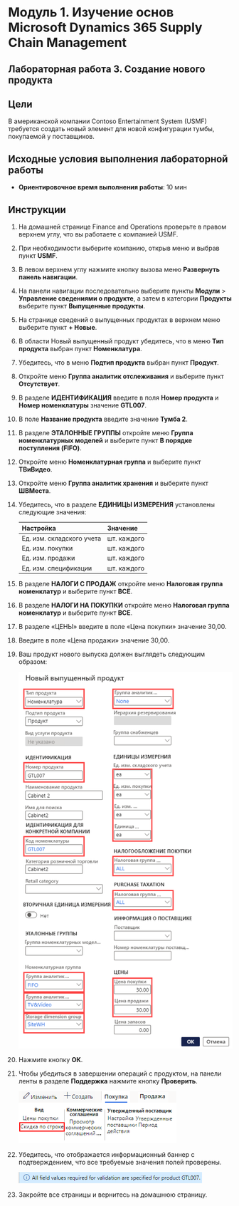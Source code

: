 ﻿---
lab:
    title: 'Лабораторная работа 3. Создание предложения продукта с различными размерами и цветами'
    module: 'Модуль 1. Изучение основ Microsoft Dynamics 365 Supply Chain Management'
---

# Модуль 1. Изучение основ Microsoft Dynamics 365 Supply Chain Management

## Лабораторная работа 3. Создание нового продукта

## Цели

В американской компании Contoso Entertainment System (USMF) требуется создать новый элемент для новой конфигурации тумбы, покупаемой у поставщиков.

## Исходные условия выполнения лабораторной работы

   - **Ориентировочное время выполнения работы**: 10 мин

## Инструкции

1. На домашней странице Finance and Operations проверьте в правом верхнем углу, что вы работаете с компанией USMF.

1. При необходимости выберите компанию, открыв меню и выбрав пункт **USMF**.

1. В левом верхнем углу нажмите кнопку вызова меню **Развернуть панель навигации**.

1. На панели навигации последовательно выберите пункты **Модули** > **Управление сведениями о продукте**, а затем в категории **Продукты** выберите пункт **Выпущенные продукты**.

1. На странице сведений о выпущенных продуктах в верхнем меню выберите пункт **+ Новые**.

1. В области Новый выпущенный продукт убедитесь, что в меню **Тип продукта** выбран пункт **Номенклатура**.

1. Убедитесь, что в меню **Подтип продукта** выбран пункт **Продукт**.

1. Откройте меню **Группа аналитик отслеживания** и выберите пункт **Отсутствует**.

1. В разделе **ИДЕНТИФИКАЦИЯ** введите в поля **Номер продукта** и **Номер номенклатуры** значение **GTL007**.

1. В поле **Название продукта** введите значение **Тумба 2**.

1. В разделе **ЭТАЛОННЫЕ ГРУППЫ** откройте меню **Группа номенклатурных моделей** и выберите пункт **В порядке поступления (FIFO)**.

1. Откройте меню **Номенклатурная группа** и выберите пункт **ТВиВидео**.

1. Откройте меню **Группа аналитик хранения** и выберите пункт **ШВМеста**.

1. Убедитесь, что в разделе **ЕДИНИЦЫ ИЗМЕРЕНИЯ** установлены следующие значения:

    | **Настройка**| **Значение**|
    | :--- | :--- |
    | Ед. изм. складского учета| шт. каждого|
    | Ед. изм. покупки| шт. каждого|
    | Ед. изм. продажи| шт. каждого|
    | Ед. изм. спецификации| шт. каждого|

1. В разделе **НАЛОГИ С ПРОДАЖ** откройте меню **Налоговая группа номенклатур** и выберите пункт **ВСЕ**.

1. В разделе **НАЛОГИ НА ПОКУПКИ** откройте меню **Налоговая группа номенклатур** и выберите пункт **ВСЕ**.

1. В разделе «ЦЕНЫ» введите в поле «Цена покупки» значение 30,00.

1. Введите в поле «Цена продажи» значение 30,00.

1. Ваш продукт нового выпуска должен выглядеть следующим образом:

    ![Экранное изображение, показывающее заполненную форму продукта нового выпуска](./media/lp1-m2-new-release-product.png)

1. Нажмите кнопку **ОК**.

1. Чтобы убедиться в завершении операций с продуктом, на панели ленты в разделе **Поддержка** нажмите кнопку **Проверить**.

    ![Экранное изображение, показывающее панель ленты с выделенной кнопкой «Проверить»](./media/lp1-m2-validate-ribbon-bar.png)

1. Убедитесь, что отображается информационный баннер с подтверждением, что все требуемые значения полей проверены.

    ![Экранное изображение уведомления о том, что все требуемые поля проверены](./media/lp1-m2-confirmation-of-validation.png)

1. Закройте все страницы и вернитесь на домашнюю страницу.
